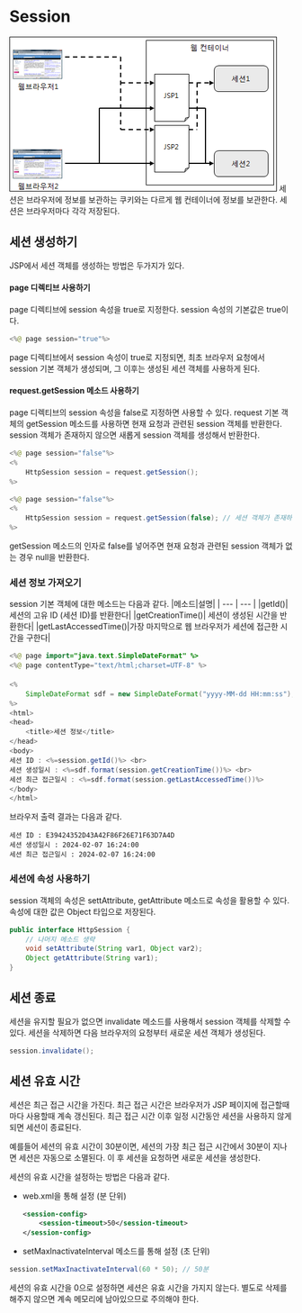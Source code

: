 # Session

![session](./img/session.png)
세션은 브라우저에 정보를 보관하는 쿠키와는 다르게 웹 컨테이너에 정보를 보관한다. 세션은 브라우저마다 각각 저장된다. 

## 세션 생성하기
JSP에서 세션 객체를 생성하는 방법은 두가지가 있다.

#### page 디렉티브 사용하기
page 디렉티브에 session 속성을 true로 지정한다. session 속성의 기본값은 true이다.
```java
<%@ page session="true"%>
```
page 디렉티브에서 session 속성이 true로 지정되면, 최초 브라우저 요청에서 session 기본 객체가 생성되며, 그 이후는 생성된 세션 객체를 사용하게 된다.

#### request.getSession 메소드 사용하기
page 디렉티브의 session 속성을 false로 지정하면 사용할 수 있다. request 기본 객체의 getSession 메소드를 사용하면 현재 요청과 관련된 session 객체를 반환한다. session 객체가 존재하지 않으면 새롭게 session 객체를 생성해서 반환한다.

```java
<%@ page session="false"%>
<%
    HttpSession session = request.getSession();
%>
```

```java
<%@ page session="false"%>
<%
    HttpSession session = request.getSession(false); // 세션 객체가 존재하지 않으면 null
%>
```
getSession 메소드의 인자로 false를 넣어주면 현재 요청과 관련된 session 객체가 없는 경우 null을 반환한다.

### 세션 정보 가져오기
session 기본 객체에 대한 메소드는 다음과 같다.
|메소드|설명|
| --- | --- |
|getId()| 세션의 고유 ID (세션 ID)를 반환한다|
|getCreationTime()| 세션이 생성된 시간을 반환한다|
|getLastAccessedTime()|가장 마지막으로 웹 브라우저가 세션에 접근한 시간을 구한다|

```java
<%@ page import="java.text.SimpleDateFormat" %>
<%@ page contentType="text/html;charset=UTF-8" %>

<%
    SimpleDateFormat sdf = new SimpleDateFormat("yyyy-MM-dd HH:mm:ss");
%>
<html>
<head>
    <title>세션 정보</title>
</head>
<body>
세션 ID : <%=session.getId()%> <br>
세션 생성일시 : <%=sdf.format(session.getCreationTime())%> <br>
세션 최근 접근일시 : <%=sdf.format(session.getLastAccessedTime())%>
</body>
</html>
```

브라우저 출력 결과는 다음과 같다.
```
세션 ID : E39424352D43A42F86F26E71F63D7A4D
세션 생성일시 : 2024-02-07 16:24:00
세션 최근 접근일시 : 2024-02-07 16:24:00
```

### 세션에 속성 사용하기
session 객체의 속성은 settAttribute, getAttribute 메소드로 속성을 활용할 수 있다. 속성에 대한 값은 Object 타입으로 저장된다.

```java
public interface HttpSession {
    // 나머지 메소드 생략
    void setAttribute(String var1, Object var2);
    Object getAttribute(String var1);
}
```

## 세션 종료
세션을 유지할 필요가 없으면 invalidate 메소드를 사용해서 session 객체를 삭제할 수 있다. 세션을 삭제하면 다음 브라우저의 요청부터 새로운 세션 객체가 생성된다.

```java
session.invalidate();
```
## 세션 유효 시간
세션은 최근 접근 시간을 가진다. 최근 접근 시간은 브라우저가 JSP 페이지에 접근할때마다 사용할때 계속 갱신된다. 최근 접근 시간 이후 일정 시간동안 세션을 사용하지 않게 되면 세션이 종료된다. 

예를들어 세션의 유효 시간이 30분이면, 세션의 가장 최근 접근 시간에서 30분이 지나면 세션은 자동으로 소멸된다. 이 후 세션을 요청하면 새로운 세션을 생성한다.

세션의 유효 시간을 설정하는 방법은 다음과 같다.
- web.xml을 통해 설정 (분 단위)
    ```xml
    <session-config>
        <session-timeout>50</session-timeout>
    </session-config>
    ```
- setMaxInactivateInterval 메소드를 통해 설정 (초 단위)
```java
session.setMaxInactivateInterval(60 * 50); // 50분
```

세션의 유효 시간을 0으로 설정하면 세션은 유효 시간을 가지지 않는다. 별도로 삭제를 해주지 않으면 계속 메모리에 남아있으므로 주의해야 한다.